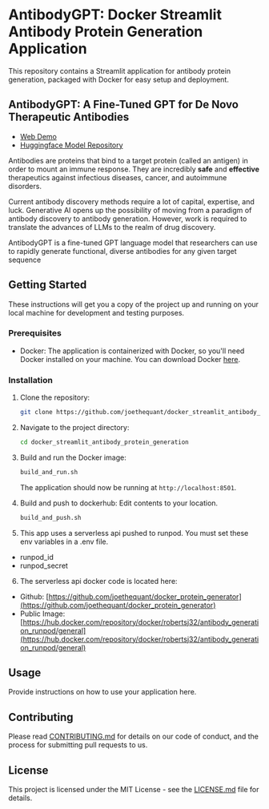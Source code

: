 # AntibodyGPT:  Docker Streamlit Antibody Protein Generation Application

This repository contains a Streamlit application for antibody protein generation, packaged with Docker for easy setup and deployment.


## AntibodyGPT: A Fine-Tuned GPT for De Novo Therapeutic Antibodies

- [Web Demo](https://orca-app-ygzbp.ondigitalocean.app/Demo_Antibody_Generator)
- [Huggingface Model Repository](https://huggingface.co/AntibodyGeneration)

Antibodies are proteins that bind to a target protein (called an antigen) in order to mount an immune response. 
They are incredibly **safe** and **effective** therapeutics against infectious diseases, cancer, and autoimmune disorders.

Current antibody discovery methods require a lot of capital, expertise, and luck. Generative AI opens up the possibility of 
moving from a paradigm of antibody discovery to antibody generation. However, work is required to translate the advances of LLMs to the realm of drug discovery.

AntibodyGPT is a fine-tuned GPT language model that researchers can use to rapidly generate functional, diverse antibodies for any given target sequence

## Getting Started

These instructions will get you a copy of the project up and running on your local machine for development and testing purposes.

### Prerequisites

- Docker: The application is containerized with Docker, so you'll need Docker installed on your machine. You can download Docker [here](https://www.docker.com/products/docker-desktop).

### Installation

1. Clone the repository:
    ```bash
    git clone https://github.com/joethequant/docker_streamlit_antibody_protein_generation.git
    ```

2. Navigate to the project directory:
    ```bash
    cd docker_streamlit_antibody_protein_generation
    ```

3. Build and run the Docker image:
    ```bash
    build_and_run.sh
    ```
    The application should now be running at `http://localhost:8501`.

4. Build and push to dockerhub: Edit contents to your location.
    ```bash
    build_and_push.sh
    ```
5. This app uses a serverless api pushed to runpod. You must set these env variables in a .env file.
- runpod_id
- runpod_secret

6. The serverless api docker code is located here: 
- Github: [https://github.com/joethequant/docker_protein_generator](https://github.com/joethequant/docker_protein_generator)
- Public Image: [https://hub.docker.com/repository/docker/robertsj32/antibody_generation_runpod/general](https://hub.docker.com/repository/docker/robertsj32/antibody_generation_runpod/general)


## Usage

Provide instructions on how to use your application here.

## Contributing

Please read [CONTRIBUTING.md](CONTRIBUTING.md) for details on our code of conduct, and the process for submitting pull requests to us.

## License

This project is licensed under the MIT License - see the [LICENSE.md](LICENSE.md) file for details.
